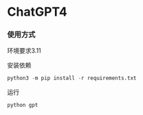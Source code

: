 # ChatGPT4

### 使用方式

环境要求3.11

安装依赖

```python
python3 -m pip install -r requirements.txt 
```
运行
```
python gpt
```
